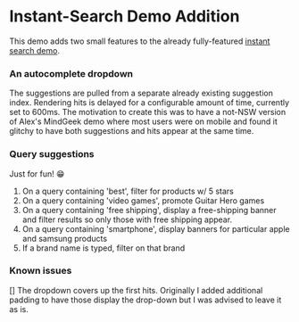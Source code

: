 Instant-Search Demo Addition
====================

This demo adds two small features to the already fully-featured [instant search demo](https://github.com/algolia/instant-search-demo).

### An autocomplete dropdown
The suggestions are pulled from a separate already existing suggestion index.  Rendering hits is delayed for a configurable amount of time, currently set to 600ms.  The motivation to create this was to have a not-NSW version of Alex's MindGeek demo where most users were on mobile and found it glitchy to have both suggestions and hits appear at the same time. 


### Query suggestions
Just for fun! 😁 
1) On a query containing 'best', filter for products w/ 5 stars
2) On a query containing 'video games', promote Guitar Hero games
3) On a query containing 'free shipping', display a free-shipping banner and filter results so only those with free shipping appear.
4) On a query containing 'smartphone', display banners for particular apple and samsung products
5) If a brand name is typed, filter on that brand

### Known issues
[] The dropdown covers up the first hits. Originally I added additional padding to have those display the drop-down but I was advised to leave it as is.


